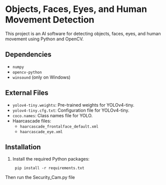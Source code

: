 # Objects, Faces, Eyes, and Human Movement Detection

This project is an AI software for detecting objects, faces, eyes, and human movement using Python and OpenCV.

## Dependencies

- `numpy`
- `opencv-python`
- `winsound` (only on Windows)

## External Files

- `yolov4-tiny.weights`: Pre-trained weights for YOLOv4-tiny.
- `yolov4-tiny.cfg.txt`: Configuration file for YOLOv4-tiny.
- `coco.names`: Class names file for YOLO.
- Haarcascade files:
  - `haarcascade_frontalface_default.xml`
  - `haarcascade_eye.xml`

## Installation

1. Install the required Python packages:

   ```
    pip install -r requirements.txt
   
   ```
Then run the Security_Cam.py file


